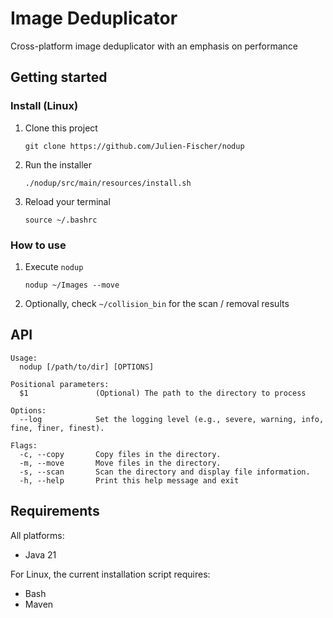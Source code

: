 # Image Deduplicator

Cross-platform image deduplicator with an emphasis on performance


## Getting started

### Install (Linux)
 
  1. Clone this project

     `git clone https://github.com/Julien-Fischer/nodup`

  2. Run the installer

     `./nodup/src/main/resources/install.sh`

  3. Reload your terminal

     `source ~/.bashrc`

### How to use

  1. Execute `nodup`

     `nodup ~/Images --move`

  2. Optionally, check `~/collision_bin` for the scan / removal results


## API

```
Usage:
  nodup [/path/to/dir] [OPTIONS]

Positional parameters:
  $1               (Optional) The path to the directory to process  

Options:
  --log            Set the logging level (e.g., severe, warning, info, fine, finer, finest).

Flags:
  -c, --copy       Copy files in the directory.
  -m, --move       Move files in the directory.
  -s, --scan       Scan the directory and display file information.
  -h, --help       Print this help message and exit
```


## Requirements

  All platforms:

  - Java 21

  For Linux, the current installation script requires:

  - Bash
  - Maven
